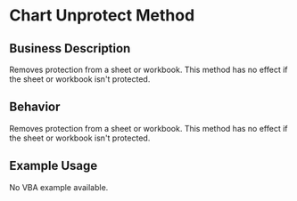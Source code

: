 # Chart Unprotect Method

## Business Description
Removes protection from a sheet or workbook. This method has no effect if the sheet or workbook isn't protected.

## Behavior
Removes protection from a sheet or workbook. This method has no effect if the sheet or workbook isn't protected.

## Example Usage
No VBA example available.